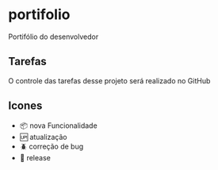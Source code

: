 # portifolio

Portifólio do desenvolvedor

## Tarefas

O controle das tarefas desse projeto será realizado no GitHub

## Icones

- :package: nova Funcionalidade 
- :up: atualização
- :beetle: correção de bug
- :checkered_flag: release


